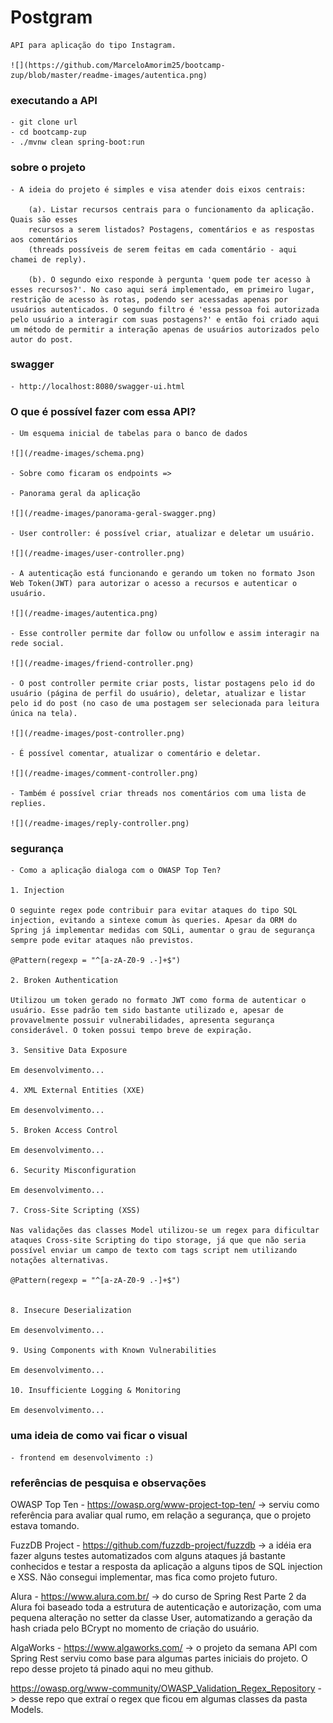 # Postgram

    API para aplicação do tipo Instagram.
    
    ![](https://github.com/MarceloAmorim25/bootcamp-zup/blob/master/readme-images/autentica.png)

### executando a API

    - git clone url
    - cd bootcamp-zup
    - ./mvnw clean spring-boot:run

### sobre o projeto

    - A ideia do projeto é simples e visa atender dois eixos centrais:

        (a). Listar recursos centrais para o funcionamento da aplicação. Quais são esses 
        recursos a serem listados? Postagens, comentários e as respostas aos comentários
        (threads possíveis de serem feitas em cada comentário - aqui chamei de reply).

        (b). O segundo eixo responde à pergunta 'quem pode ter acesso à esses recursos?'. No caso aqui será implementado, em primeiro lugar, restrição de acesso às rotas, podendo ser acessadas apenas por usuários autenticados. O segundo filtro é 'essa pessoa foi autorizada pelo usuário a interagir com suas postagens?' e então foi criado aqui um método de permitir a interação apenas de usuários autorizados pelo autor do post.

### swagger

    - http://localhost:8080/swagger-ui.html
      
### O que é possível fazer com essa API?

	- Um esquema inicial de tabelas para o banco de dados

	![](/readme-images/schema.png)

	- Sobre como ficaram os endpoints =>
	
	- Panorama geral da aplicação
	
	![](/readme-images/panorama-geral-swagger.png)
	
	- User controller: é possível criar, atualizar e deletar um usuário.
	
	![](/readme-images/user-controller.png)
	
	- A autenticação está funcionando e gerando um token no formato Json Web Token(JWT) para autorizar o acesso a recursos e autenticar o usuário.
	
	![](/readme-images/autentica.png)
	
	- Esse controller permite dar follow ou unfollow e assim interagir na rede social.
	
	![](/readme-images/friend-controller.png)
	
	- O post controller permite criar posts, listar postagens pelo id do usuário (página de perfil do usuário), deletar, atualizar e listar pelo id do post (no caso de uma postagem ser selecionada para leitura única na tela).
	
	![](/readme-images/post-controller.png)
	
	- É possível comentar, atualizar o comentário e deletar.
	
	![](/readme-images/comment-controller.png)
	
	- Também é possível criar threads nos comentários com uma lista de replies.
	
	![](/readme-images/reply-controller.png)


### segurança

    - Como a aplicação dialoga com o OWASP Top Ten?

    1. Injection
    
    O seguinte regex pode contribuir para evitar ataques do tipo SQL injection, evitando a sintexe comum às queries. Apesar da ORM do Spring já implementar medidas com SQLi, aumentar o grau de segurança sempre pode evitar ataques não previstos.
    
    @Pattern(regexp = "^[a-zA-Z0-9 .-]+$")
    
    2. Broken Authentication
    
    Utilizou um token gerado no formato JWT como forma de autenticar o usuário. Esse padrão tem sido bastante utilizado e, apesar de provavelmente possuir vulnerabilidades, apresenta segurança considerável. O token possui tempo breve de expiração.
    
    3. Sensitive Data Exposure
    
    Em desenvolvimento...
    
    4. XML External Entities (XXE)
    
    Em desenvolvimento...
    
    5. Broken Access Control
    
    Em desenvolvimento...
    
    6. Security Misconfiguration
    
    Em desenvolvimento...
    
    7. Cross-Site Scripting (XSS)
    
    Nas validações das classes Model utilizou-se um regex para dificultar ataques Cross-site Scripting do tipo storage, já que que não seria possível enviar um campo de texto com tags script nem utilizando notações alternativas.
    
    @Pattern(regexp = "^[a-zA-Z0-9 .-]+$")
    
    
    8. Insecure Deserialization
    
    Em desenvolvimento...
    
    9. Using Components with Known Vulnerabilities
    
    Em desenvolvimento...
      
    10. Insufficiente Logging & Monitoring
    
    Em desenvolvimento...
    

### uma ideia de como vai ficar o visual

    - frontend em desenvolvimento :)


### referências de pesquisa e observações

OWASP Top Ten - https://owasp.org/www-project-top-ten/ -> serviu como referência para avaliar qual rumo, em relação a segurança, que o projeto estava tomando.

FuzzDB Project - https://github.com/fuzzdb-project/fuzzdb -> a idéia era fazer alguns testes automatizados com alguns ataques já bastante conhecidos e testar a resposta da aplicação a alguns tipos de SQL injection e XSS. Não consegui implementar, mas fica como projeto futuro.

Alura - https://www.alura.com.br/ -> do curso de Spring Rest Parte 2 da Alura foi baseado toda a estrutura de autenticação e autorização, com uma pequena alteração no setter da classe User, automatizando a geração da hash criada pelo BCrypt no momento de criação do usuário.

AlgaWorks - https://www.algaworks.com/ -> o projeto da semana API com Spring Rest serviu como base para algumas partes iniciais do projeto. O repo desse projeto tá pinado aqui no meu github.

https://owasp.org/www-community/OWASP_Validation_Regex_Repository -> desse repo que extraí o regex que ficou em algumas classes da pasta Models.

